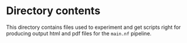 # Directory contents

This directory contains files used to experiment and get scripts right for producing output html and pdf files for the `main.nf` pipeline.